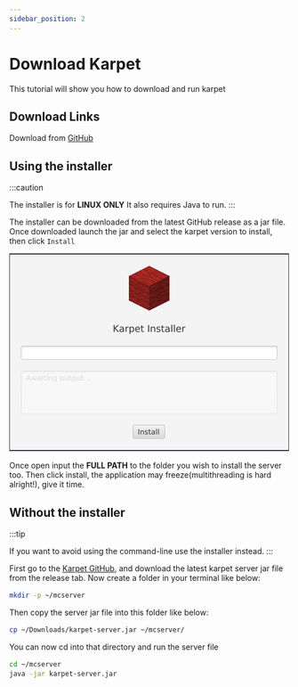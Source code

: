 ```yaml
---
sidebar_position: 2
---
```


# Download Karpet
This tutorial will show you how to download and run karpet


## Download Links
Download from [GitHub](https://github.com/KarpetPowered/Karpet/releases)

## Using the installer
:::caution

The installer is for **LINUX ONLY**
It also requires Java to run.
:::

The installer can be downloaded from the latest GitHub release as a jar file.
Once downloaded launch the jar and select the karpet version to install, then click ```Install```

![Karpet installer](/img/installer.png)

Once open input the **FULL PATH** to the folder you wish to install the server too. Then click install, the application may freeze(multithreading is hard alright!), give it time.

## Without the installer
:::tip

If you want to avoid using the command-line use the installer instead.
:::

First go to the [Karpet GitHub](https://github.com/KarpetPowered/Karpet.git), and download the latest karpet server jar file from the release tab. Now create a folder in your terminal like below:
```bash
mkdir -p ~/mcserver
```
Then copy the server jar file into this folder like below:
```bash
cp ~/Downloads/karpet-server.jar ~/mcserver/
```
You can now cd into that directory and run the server file
```bash
cd ~/mcserver
java -jar karpet-server.jar
```
